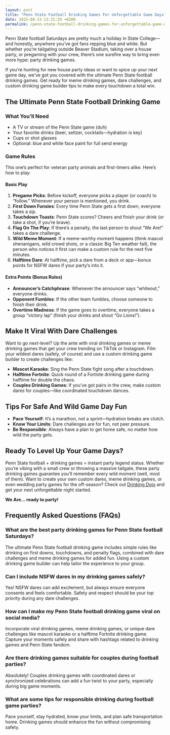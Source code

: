 ```yaml
---
layout: post
title: "Penn State Football Drinking Games For Unforgettable Game Days"
date: 2025-08-23 13:31:29 +0200
permalink: /penn-state-football-drinking-games-for-unforgettable-game-days/
---
```

Penn State football Saturdays are pretty much a holiday in State College—and honestly, anywhere you’ve got fans repping blue and white. But whether you’re tailgating outside Beaver Stadium, taking over a house party, or pregaming with your crew, there’s one surefire way to bring even more hype: party drinking games.

If you’re hunting for new house party ideas or want to spice up your next game day, we’ve got you covered with the ultimate Penn State football drinking games. Get ready for meme drinking games, dare challenges, and custom drinking game builder tips to make every touchdown a total win.

## The Ultimate Penn State Football Drinking Game

### What You’ll Need

- A TV or stream of the Penn State game (duh)  
- Your favorite drinks (beer, seltzer, cocktails—hydration is key)  
- Cups or shot glasses  
- Optional: blue and white face paint for full send energy  

### Game Rules

This one’s perfect for veteran party animals and first-timers alike. Here’s how to play:

#### Basic Play

1. **Pregame Picks**: Before kickoff, everyone picks a player (or coach) to “follow.” Whenever your person is mentioned, you drink.  
2. **First Down Funsies**: Every time Penn State gets a first down, everyone takes a sip.  
3. **Touchdown Toasts**: Penn State scores? Cheers and finish your drink (or take a shot, if you’re brave).  
4. **Flag On The Play**: If there’s a penalty, the last person to shout “We Are!” takes a dare challenge.  
5. **Wild Meme Moment**: If a meme-worthy moment happens (think mascot shenanigans, wild crowd shots, or a classic Big Ten weather fail), the person who notices it first can make a custom rule for the next five minutes.  
6. **Halftime Dare**: At halftime, pick a dare from a deck or app—bonus points for NSFW dares if your party’s into it.  

#### Extra Points (Bonus Rules)

- **Announcer’s Catchphrase**: Whenever the announcer says “whiteout,” everyone drinks.  
- **Opponent Fumbles**: If the other team fumbles, choose someone to finish their drink.  
- **Overtime Madness**: If the game goes to overtime, everyone takes a group “victory lap” (finish your drinks and shout “Go Lions!”).  

## Make It Viral With Dare Challenges

Want to go next-level? Up the ante with viral drinking games or meme drinking games that get your crew trending on TikTok or Instagram. Film your wildest dares (safely, of course) and use a custom drinking game builder to create challenges like:

- **Mascot Karaoke**: Sing the Penn State fight song after a touchdown.  
- **Halftime Fortnite**: Quick round of a Fortnite drinking game during halftime for double the chaos.  
- **Couples Drinking Games**: If you’ve got pairs in the crew, make custom dares for couples—like coordinated touchdown dances.  

## Tips For Safe And Wild Game Day Fun

- **Pace Yourself**: It’s a marathon, not a sprint—hydration breaks are clutch.  
- **Know Your Limits**: Dare challenges are for fun, not peer pressure.  
- **Be Responsible**: Always have a plan to get home safe, no matter how wild the party gets.  

## Ready To Level Up Your Game Days?

Penn State football + drinking games = instant party legend status. Whether you’re vibing with a small crew or throwing a massive tailgate, these party drinking games guarantee you’ll remember every wild moment (well, most of them). Want to create your own custom dares, meme drinking games, or even wedding party games for the off-season? Check out [Drinking Dojo](https://drinkingdojo.com) and get your next unforgettable night started.

**We Are… ready to party!**

## Frequently Asked Questions (FAQs)

### What are the best party drinking games for Penn State football Saturdays?  
The ultimate Penn State football drinking game includes simple rules like drinking on first downs, touchdowns, and penalty flags, combined with dare challenges and meme drinking games for added fun. Using a custom drinking game builder can help tailor the experience to your group.

### Can I include NSFW dares in my drinking games safely?  
Yes! NSFW dares can add excitement, but always ensure everyone consents and feels comfortable. Safety and respect should be your top priority during any dare challenges.

### How can I make my Penn State football drinking game viral on social media?  
Incorporate viral drinking games, meme drinking games, or unique dare challenges like mascot karaoke or a halftime Fortnite drinking game. Capture your moments safely and share with hashtags related to drinking games and Penn State fandom.

### Are there drinking games suitable for couples during football parties?  
Absolutely! Couples drinking games with coordinated dares or synchronized celebrations can add a fun twist to your party, especially during big game moments.

### What are some tips for responsible drinking during football game parties?  
Pace yourself, stay hydrated, know your limits, and plan safe transportation home. Drinking games should enhance the fun without compromising safety.

<script type="application/ld+json">
{
  "@context": "https://schema.org",
  "@type": "BlogPosting",
  "headline": "Penn State Football Drinking Games For Unforgettable Game Days",
  "description": "Discover ultimate Penn State football drinking games featuring meme drinking games, dare challenges, and a custom drinking game builder to make your game days unforgettable.",
  "author": {
    "@type": "Person",
    "name": "Drinking Dojo"
  },
  "datePublished": "2024-06-01",
  "mainEntityOfPage": {
    "@type": "WebPage",
    "@id": "https://drinkingdojo.com/blog/penn-state-football-drinking-games"
  },
  "publisher": {
    "@type": "Person",
    "name": "Drinking Dojo"
  },
  "keywords": "drinking games, party drinking games, custom drinking game builder, dare challenges, viral drinking games, meme drinking games, Penn State football, house party ideas, couples drinking games, NSFW dares, Fortnite drinking game",
  "inLanguage": "en-US"
}
</script>

<script type="application/ld+json">
{
  "@context": "https://schema.org",
  "@type": "FAQPage",
  "mainEntity": [
    {
      "@type": "Question",
      "name": "What are the best party drinking games for Penn State football Saturdays?",
      "acceptedAnswer": {
        "@type": "Answer",
        "text": "The ultimate Penn State football drinking game includes simple rules like drinking on first downs, touchdowns, and penalty flags, combined with dare challenges and meme drinking games for added fun. Using a custom drinking game builder can help tailor the experience to your group."
      }
    },
    {
      "@type": "Question",
      "name": "Can I include NSFW dares in my drinking games safely?",
      "acceptedAnswer": {
        "@type": "Answer",
        "text": "Yes! NSFW dares can add excitement, but always ensure everyone consents and feels comfortable. Safety and respect should be your top priority during any dare challenges."
      }
    },
    {
      "@type": "Question",
      "name": "How can I make my Penn State football drinking game viral on social media?",
      "acceptedAnswer": {
        "@type": "Answer",
        "text": "Incorporate viral drinking games, meme drinking games, or unique dare challenges like mascot karaoke or a halftime Fortnite drinking game. Capture your moments safely and share with hashtags related to drinking games and Penn State fandom."
      }
    },
    {
      "@type": "Question",
      "name": "Are there drinking games suitable for couples during football parties?",
      "acceptedAnswer": {
        "@type": "Answer",
        "text": "Absolutely! Couples drinking games with coordinated dares or synchronized celebrations can add a fun twist to your party, especially during big game moments."
      }
    },
    {
      "@type": "Question",
      "name": "What are some tips for responsible drinking during football game parties?",
      "acceptedAnswer": {
        "@type": "Answer",
        "text": "Pace yourself, stay hydrated, know your limits, and plan safe transportation home. Drinking games should enhance the fun without compromising safety."
      }
    }
  ]
}
</script>